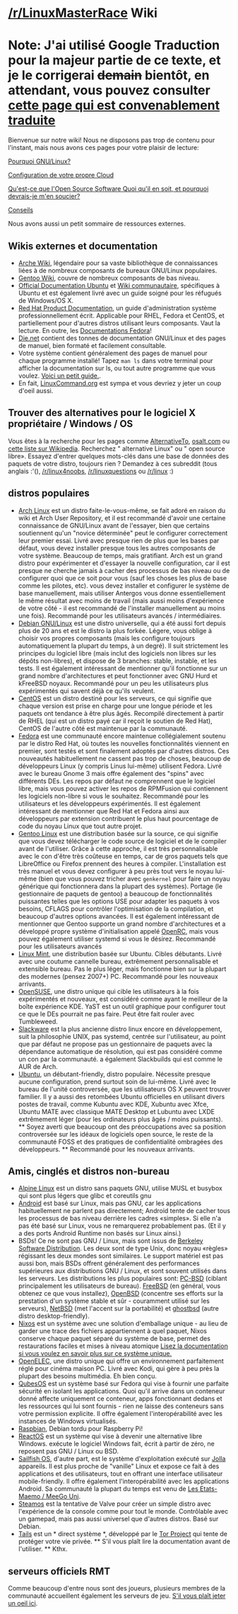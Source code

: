 # [/r/LinuxMasterRace](https://www.reddit.com/r/LinuxMasterRace) Wiki
# Note: J'ai utilisé Google Traduction pour la majeur partie de ce texte, et je le corrigerai ~~demain~~ bientôt, en attendant, vous pouvez consulter [cette page qui est convenablement traduite](why_linux.md)
Bienvenue sur notre wiki! Nous ne disposons pas trop de contenu pour l'instant, mais nous avons ces pages pour votre plaisir de lecture:

[Pourquoi GNU/Linux?](why_linux.md)

[Configuration de votre propre Cloud](https://www.reddit.com/r/linuxmasterrace/wiki/cloud)

[Qu'est-ce que l'Open Source Software Quoi qu'il en soit, et pourquoi devrais-je m'en soucier?](Https://www.reddit.com/r/linuxmasterrace/wiki/what_is_open_source)

[Conseils](https://www.reddit.com/r/linuxmasterrace/wiki/tips)

Nous avons aussi un petit sommaire de ressources externes.

## Wikis externes et documentation

- [Arche Wiki](https://wiki.archlinux.org), légendaire pour sa vaste bibliothèque de connaissances liées à de nombreux composants de bureaux GNU/Linux populaires.
- [Gentoo Wiki](https://wiki.gentoo.org), couvre de nombreux composants de bas niveau.
- [Official Documentation Ubuntu](https://help.ubuntu.com/) et [Wiki communautaire](https://help.ubuntu.com/community), spécifiques à Ubuntu et est également livré avec un guide soigné pour les réfugués de Windows/OS X.
- [Red Hat Product Documentation](https://access.redhat.com/documentation/en-US/), un guide d'administration système professionnellement écrit. Applicable pour RHEL, Fedora et CentOS, et partiellement pour d'autres distros utilisant leurs composants. Vaut la lecture. En outre, les [Documentations Fedora](http://docs.fedoraproject.org/)!
- [Die.net](https://www.die.net/) contient des tonnes de documentation GNU/Linux et des pages de manuel, bien formaté et facilement consultable.
- Votre système contient généralement des pages de manuel pour chaque programme installé! Tapez `man ls` dans votre terminal pour afficher la documentation sur ls, ou tout autre programme que vous voulez. [Voici un petit guide.](http://www.linuxcommand.org/reading_man_pages.php).
- En fait, [LinuxCommand.org](http://www.linuxcommand.org/index.php) est sympa et vous devriez y jeter un coup d'oeil aussi.

## Trouver des alternatives pour le logiciel X propriétaire / Windows / OS

Vous êtes à la recherche pour les pages comme [AlternativeTo](http://alternativeto.net/), [osalt.com](http://www.osalt.com/) ou [cette liste sur Wikipedia](https://en.wikipedia.org/wiki/List_of_free_and_open-source_software_packages). Recherchez "<Votre application> alternative Linux" ou "<Votre application> open source libre». Essayez d'entrer quelques mots-clés dans une base de données des paquets de votre distro, toujours rien ? Demandez à ces subreddit (tous anglais :'(), [/r/linux4noobs](http://reddit.com/r/linux4noobs), [/r/linuxquestions](http://reddit.com/r/linuxquestions) ou [/r/linux](http://reddit.com/r/linux) :)

## distros populaires

- [Arch Linux](https://archlinux.org) est un distro faite-le-vous-même, se fait adoré en raison du wiki et Arch User Repository, et il est recommandé d'avoir une certaine connaissance de GNU/Linux avant de l'essayer, bien que certains soutiennent qu'un "novice déterminée" peut le configurer correctement leur premier essai. Livré avec presque rien de plus que les bases par défaut, vous devez installer presque tous les autres composants de votre système. Beaucoup de temps, mais gratifiant. Arch est un grand distro pour expérimenter et d'essayer la nouvelle configuration, car il est presque ne cherche jamais à cacher des processus de bas niveau ou de configurer quoi que ce soit pour vous (sauf les choses les plus de base comme les pilotes, etc). vous devez installer et configurer le système de base manuellement, mais utiliser Antergos vous donne essentiellement le même résultat avec moins de travail (mais aussi moins d'expérience de votre côté - il est recommandé de l'installer manuellement au moins une fois). Recommandé pour les utilisateurs avancés / intermédiaires.
- [Debian GNU/Linux](https://debian.org) est une distro universelle, qui a été aussi fort depuis plus de 20 ans et est le distro la plus forkée. Légere, vous oblige à choisir vos propres composants (mais les configure toujours automatiquement la plupart du temps, à un degré). Il suit strictement les principes du logiciel libre (mais inclut des logiciels non libres sur les dépôts non-libres), et dispose de 3 branches: stable, instable, et les tests. Il est également intéressant de mentionner qu'il fonctionne sur un grand nombre d'architectures et peut fonctionner avec GNU Hurd et kFreeBSD noyaux. Recommandé pour un peu les utilisateurs plus expérimentés qui savent déjà ce qu'ils veulent.
- [CentOS](https://www.centos.org/) est un distro destiné pour les serveurs, ce qui signifie que chaque version est prise en charge pour une longue période et les paquets ont tendance à être plus âgés. Recompilé directement à partir de RHEL (qui est un distro payé car il reçoit le soutien de Red Hat), CentOS de l'autre côté est maintenue par la communauté.
- [Fedora](https://getfedora.org) est une communauté encore maintenue collégialement soutenu par le distro Red Hat, où toutes les nouvelles fonctionnalités viennent en premier, sont testés et sont finalement adoptés par d'autres distros. Ces nouveautés habituellement ne cassent pas trop de choses, beaucoup de développeurs Linux (y compris Linus lui-même) utilisent Fedora. Livré avec le bureau Gnome 3 mais offre également des "spins" avec différents DEs. Les repos par défaut ne comprennent que le logiciel libre, mais vous pouvez activer les repos de RPMFusion qui contiennent les logiciels non-libre si vous le souhaitez. Recommandé pour les utilisateurs et les développeurs expérimentés. Il est également intéressant de mentionner que Red Hat et Fedora ainsi aux développeurs par extension contribuent le plus haut pourcentage de code du noyau Linux que tout autre projet.
- [Gentoo Linux](https://www.gentoo.org/) est une distribution basée sur la source, ce qui signifie que vous devez télécharger le code source de logiciel et de le compiler avant de l'utiliser. Grâce à cette approche, il est très personnalisable avec le con d'être très coûteuse en temps, car de gros paquets tels que LibreOffice ou Firefox prennent des heures à compiler. L'installation est très manuel et vous devez configurer à peu près tout vers le noyau lui-même (bien que vous pouvez tricher avec `genkernel` pour faire un noyau générique qui fonctionnera dans la plupart des systèmes). Portage (le gestionnaire de paquets de gentoo) a beaucoup de fonctionnalités puissantes telles que les options USE pour adapter les paquets à vos besoins, CFLAGS pour contrôler l'optimisation de la compilation, et beaucoup d'autres options avancées. Il est également intéressant de mentionner que Gentoo supporte un grand nombre d'architectures et a développé propre système d'initialisation appelé [OpenRC](https://wiki.gentoo.org/wiki/Project:OpenRC), mais vous pouvez également utiliser systemd si vous le désirez. Recommandé pour les utilisateurs avancés
- [Linux Mint](http://www.linuxmint.com/), une distribution basée sur Ubuntu. Cibles débutants. Livré avec une coutume cannelle bureau, extrêmement personnalisable et extensible bureau. Pas le plus léger, mais fonctionne bien sur la plupart des modernes (pensez 2007+) PC. Recommandé pour les nouveaux arrivants.
- [OpenSUSE](https://www.opensuse.org), une distro unique qui cible les utilisateurs à la fois expérimentés et nouveaux, est considéré comme ayant le meilleur de la boîte expérience KDE. YaST est un outil graphique pour configurer tout ce que le DEs pourrait ne pas faire. Peut être fait rouler avec Tumbleweed.
- [Slackware](http://www.slackware.com/) est la plus ancienne distro linux encore en développement, suit la philosophie UNIX, pas systemd, centrée sur l'utilisateur, au point que par défaut ne propose pas un gestionnaire de paquets avec la dépendance automatique de résolution, qui est pas considéré comme un con par la communauté. a également Slackbuilds qui est comme le AUR de Arch.
- [Ubuntu](http://ubuntu.com), un débutant-friendly, distro populaire. Nécessite presque aucune configuration, prend surtout soin de lui-même. Livré avec le bureau de l'unité controversée, que les utilisateurs OS X peuvent trouver familier. Il y a aussi des retombées Ubuntu officielles en utilisant divers postes de travail, comme Kubuntu avec KDE, Xubuntu avec Xfce, Ubuntu MATE avec classique MATE Desktop et Lubuntu avec LXDE extrêmement léger (pour les ordinateurs plus âgés / moins puissants). ** Soyez averti que beaucoup ont des préoccupations avec sa position controversée sur les idéaux de logiciels open source, le reste de la communauté FOSS et des pratiques de confidentialité ombragées des développeurs. ** Recommandé pour les nouveaux arrivants.

## Amis, cinglés et distros non-bureau
- [Alpine Linux](http://www.alpinelinux.org/) est un distro sans paquets GNU, utilise MUSL et busybox qui sont plus légers que glibc et coreutils gnu
- [Android](https://android.com/) est basé sur Linux, mais pas GNU, car les applications habituellement ne parlent pas directement; Android tente de cacher tous les processus de bas niveau derrière les cadres «simples». Si elle n'a pas été basé sur Linux, vous ne remarquerez probablement pas. (Et il y a des ports Android Runtime non basés sur Linux ainsi.)
- BSDs! Ce ne sont pas GNU / Linux, mais sont issus de [Berkeley Software Distribution](https://en.wikipedia.org/wiki/Berkeley_Software_Distribution). Les deux sont de type Unix, donc noyau «règles» régissant les deux mondes sont similaires. Le support matériel est pas aussi bon, mais BSDs offrent généralement des performances supérieures aux distributions GNU / Linux, et sont souvent utilisés dans les serveurs. Les distributions les plus populaires sont: [PC-BSD](http://www.pcbsd.org/) (ciblant principalement les utilisateurs de bureau). [FreeBSD](https://www.freebsd.org/) (en général, vous obtenez ce que vous installez), [OpenBSD](http://www.openbsd.org/) (concentre ses efforts sur la prestation d'un système stable et sûr - couramment utilisé sur les serveurs), [NetBSD](https://www.netbsd.org/) (met l'accent sur la portabilité) et [ghostbsd](http://www.ghostbsd.org/) (autre distro desktop-friendly).
- [Nixos](https://nixos.org/) est un système avec une solution d'emballage unique - au lieu de garder une trace des fichiers appartiennent à quel paquet, Nixos conserve chaque paquet séparé du système de base, permet des restaurations faciles et mises à niveau atomique [Lisez la documentation si vous voulez en savoir plus sur ce système unique.](https://nixos.org/nix/manual/)
- [OpenELEC](http://openelec.tv/), une distro unique qui offre un environnement parfaitement réglé pour cinéma maison PC. Livré avec Kodi, qui gère à peu près la plupart des besoins multimédia. Eh bien conçu.
- [QubesOS](https://www.qubes-os.org/) est un système basé sur Fedora qui vise à fournir une parfaite sécurité en isolant les applications. Quoi qu'il arrive dans un conteneur donné affecte uniquement ce conteneur, apps fonctionnant dedans et les ressources qui lui sont fournis - rien ne laisse des conteneurs sans votre permission explicite. Il offre également l'interopérabilité avec les instances de Windows virtualisés.
- [Raspbian](http://www.raspbian.org/), Debian tordu pour Raspberry Pi!
- [ReactOS](https://www.reactos.org/) est un système qui vise à devenir une alternative libre Windows. exécute le logiciel Windows fait, écrit à partir de zéro, ne reposent pas GNU / Linux ou BSD.
- [Sailfish OS](https://sailfishos.org/), d'autre part, est le système d'exploitation exécuté sur [Jolla](https://jolla.com/) appareils. Il est plus proche de "vanille" Linux et expose ce fait à des applications et des utilisateurs, tout en offrant une interface utilisateur mobile-friendly. Il offre également l'interopérabilité avec les applications Android. Sa communauté la plupart du temps est venu de [Les Etats-Maemo / MeeGo Uni](http://maemo.org/).
- [Steamos](http://store.steampowered.com/steamos/) est la tentative de Valve pour créer un simple distro avec l'expérience de la console comme pour tout le monde. Contrôlable avec un gamepad, mais pas aussi universel que d'autres distros. Basé sur Debian.
- [Tails](https://tails.boum.org/) est un * direct système *, développé par le [Tor Project](https://www.torproject.org/) qui tente de protéger votre vie privée. ** S'il vous plaît lire la documentation avant de l'utiliser. ** Kthx.

## serveurs officiels RMT
Comme beaucoup d'entre nous sont des joueurs, plusieurs membres de la communauté accueillent également les serveurs de jeu. [S'il vous plaît jeter un oeil ici](https://www.reddit.com/r/linuxmasterrace/wiki/servers).
